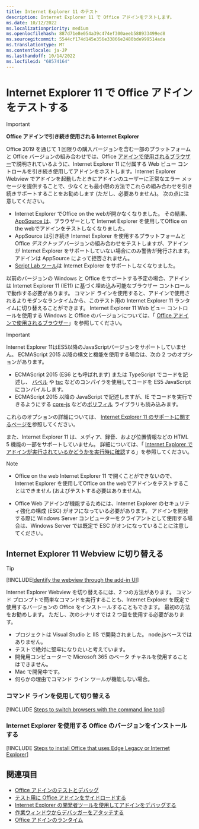 ```yaml
---
title: Internet Explorer 11 のテスト
description: Internet Explorer 11 で Office アドインをテストします。
ms.date: 10/12/2022
ms.localizationpriority: medium
ms.openlocfilehash: 887d71e8e054a39c474ef300aeeb588933499ed8
ms.sourcegitcommit: 5544cf174d145e356e33866e2480bde999514ada
ms.translationtype: MT
ms.contentlocale: ja-JP
ms.lasthandoff: 10/14/2022
ms.locfileid: "68574164"
---
```

# <a name="test-your-office-add-in-on-internet-explorer-11"></a>Internet Explorer 11 で Office アドインをテストする

> [!IMPORTANT]
> **Office アドインで引き続き使用される Internet Explorer**
>
> Office 2019 を通じて 1 回限りの購入バージョンを含む一部のプラットフォームと Office バージョンの組み合わせでは、Office [アドインで使用されるブラウザー](../concepts/browsers-used-by-office-web-add-ins.md)で説明されているように、Internet Explorer 11 に付属する Web ビュー コントロールを引き続き使用してアドインをホストします。Internet Explorer Webview でアドインを起動したときにアドインのユーザーに正常なエラー メッセージを提供することで、少なくとも最小限の方法でこれらの組み合わせを引き続きサポートすることをお勧めします (ただし、必要ありません)。 次の点に注意してください。
>
> - Internet Explorer でOffice on the webが開かなくなりました。 その結果、[AppSource は](/office/dev/store/submit-to-appsource-via-partner-center)、ブラウザーとして Internet Explorer を使用してOffice on the webでアドインをテストしなくなりました。
> - AppSource は引き続き Internet Explorer を使用するプラットフォームと Office *デスクトップ* バージョンの組み合わせをテストしますが、アドインが Internet Explorer をサポートしていない場合にのみ警告が発行されます。アドインは AppSource によって拒否されません。
> - [Script Lab ツール](../overview/explore-with-script-lab.md)は Internet Explorer をサポートしなくなりました。

以前のバージョンの Windows と Office をサポートする予定の場合、アドインは Internet Explorer 11 (IE11) に基づく埋め込み可能なブラウザー コントロールで動作する必要があります。 コマンド ラインを使用すると、アドインで使用されるよりモダンなランタイムから、このテスト用の Internet Explorer 11 ランタイムに切り替えることができます。 Internet Explorer 11 Web ビュー コントロールを使用する Windows と Office のバージョンについては、「 [Office アドインで使用されるブラウザー](../concepts/browsers-used-by-office-web-add-ins.md)」を参照してください。

> [!IMPORTANT]
> Internet Explorer 11はES5以降のJavaScriptバージョンをサポートしていません。 ECMAScript 2015 以降の構文と機能を使用する場合は、次の 2 つのオプションがあります。
>
> - ECMAScript 2015 (ES6 とも呼ばれます) または TypeScript でコードを記述し、 [バベル](https://babeljs.io/) や [tsc](https://www.typescriptlang.org/index.html) などのコンパイラを使用してコードを ES5 JavaScript にコンパイルします。
> - ECMAScript 2015 以降の JavaScript で記述しますが、IE でコードを実行できるようにする [core-js](https://github.com/zloirock/core-js) などの[ポリフィル](https://en.wikipedia.org/wiki/Polyfill_(programming)) ライブラリも読み込みます。
>
> これらのオプションの詳細については、 [Internet Explorer 11 のサポートに関するページを](../develop/support-ie-11.md)参照してください。
>
> また、Internet Explorer 11 は、メディア、録音、および位置情報などの HTML 5 機能の一部をサポートしていません。 詳細については、「 [Internet Explorer でアドインが実行されているかどうかを実行時に確認](../develop/support-ie-11.md#determine-at-runtime-if-the-add-in-is-running-in-internet-explorer)する」を参照してください。

> [!NOTE]
> - Office on the web Internet Explorer 11 で開くことができないので、Internet Explorer を使用してOffice on the webでアドインをテストすることはできません (およびテストする必要はありません)。
>
> - Office Web アドインが機能するためには、Internet Explorer のセキュリティ強化の構成 (ESC) がオフになっている必要があります。 アドインを開発する際に Windows Server コンピューターをクライアントとして使用する場合は、Windows Server では既定で ESC がオンになっていることに注意してください。

## <a name="switch-to-the-internet-explorer-11-webview"></a>Internet Explorer 11 Webview に切り替える

> [!TIP]
> [!INCLUDE[Identify the webview through the add-in UI](../includes/identify-webview-in-ui.md)]

Internet Explorer Webview を切り替えるには、2 つの方法があります。 コマンド プロンプトで簡単なコマンドを実行することも、Internet Explorer を既定で使用するバージョンの Office をインストールすることもできます。 最初の方法をお勧めします。 ただし、次のシナリオでは 2 つ目を使用する必要があります。

- プロジェクトは Visual Studio と IIS で開発されました。 node.jsベースではありません。
- テストで絶対に堅牢になりたいと考えています。
- 開発用コンピューターで Microsoft 365 のベータ チャネルを使用することはできません。
- Mac で開発中です。 
- 何らかの理由でコマンド ライン ツールが機能しない場合。

### <a name="switch-via-the-command-line"></a>コマンド ラインを使用して切り替える

[!INCLUDE [Steps to switch browsers with the command line tool](../includes/use-legacy-edge-or-ie.md)]

### <a name="install-a-version-of-office-that-uses-internet-explorer"></a>Internet Explorer を使用する Office のバージョンをインストールする

[!INCLUDE [Steps to install Office that uses Edge Legacy or Internet Explorer](../includes/install-office-that-uses-legacy-edge-or-ie.md)]

## <a name="see-also"></a>関連項目

- [Office アドインのテストとデバッグ](test-debug-office-add-ins.md)
- [テスト用に Office アドインをサイドロードする](create-a-network-shared-folder-catalog-for-task-pane-and-content-add-ins.md)
- [Internet Explorer の開発者ツールを使用してアドインをデバッグする](debug-add-ins-using-f12-tools-ie.md)
- [作業ウィンドウからデバッガーをアタッチする](attach-debugger-from-task-pane.md)
- [Office アドインのランタイム](runtimes.md)